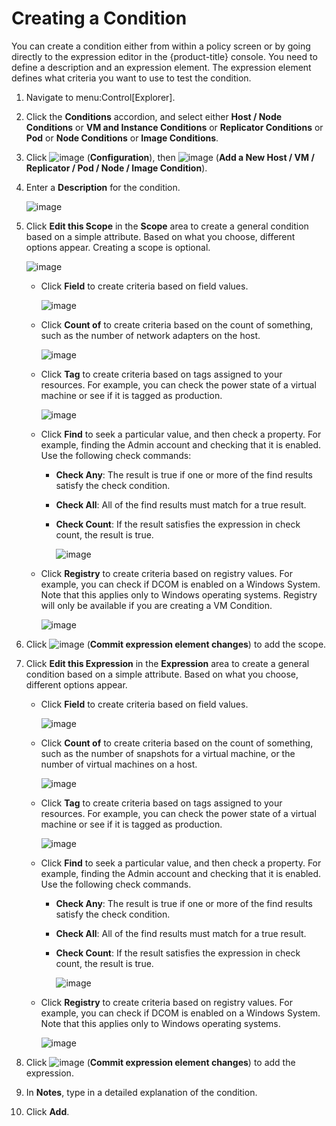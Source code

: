 # Creating a Condition

You can create a condition either from within a policy screen or by
going directly to the expression editor in the {product-title} console.
You need to define a description and an expression element. The
expression element defines what criteria you want to use to test the
condition.

1.  Navigate to menu:Control\[Explorer\].

2.  Click the **Conditions** accordion, and select either **Host / Node
    Conditions** or **VM and Instance Conditions** or **Replicator
    Conditions** or **Pod** or **Node Conditions** or **Image
    Conditions**.

3.  Click ![image](../images/1847.png) (**Configuration**), then
    ![image](../images/1862.png) (**Add a New Host / VM / Replicator /
    Pod / Node / Image Condition**).

4.  Enter a **Description** for the condition.
    
    ![image](../images/1886.png)

5.  Click **Edit this Scope** in the **Scope** area to create a general
    condition based on a simple attribute. Based on what you choose,
    different options appear. Creating a scope is optional.
    
    ![image](../images/1887.png)
    
      - Click **Field** to create criteria based on field values.
        
        ![image](../images/1888.png)
    
      - Click **Count of** to create criteria based on the count of
        something, such as the number of network adapters on the host.
        
        ![image](../images/1889.png)
    
      - Click **Tag** to create criteria based on tags assigned to your
        resources. For example, you can check the power state of a
        virtual machine or see if it is tagged as production.
        
        ![image](../images/1890.png)
    
      - Click **Find** to seek a particular value, and then check a
        property. For example, finding the Admin account and checking
        that it is enabled. Use the following check commands:
        
          - **Check Any**: The result is true if one or more of the find
            results satisfy the check condition.
        
          - **Check All**: All of the find results must match for a true
            result.
        
          - **Check Count**: If the result satisfies the expression in
            check count, the result is true.
            
            ![image](../images/1891.png)
    
      - Click **Registry** to create criteria based on registry values.
        For example, you can check if DCOM is enabled on a Windows
        System. Note that this applies only to Windows operating
        systems. Registry will only be available if you are creating a
        VM Condition.
        
        ![image](../images/1892.png)

6.  Click ![image](../images/1863.png) (**Commit expression element
    changes**) to add the scope.

7.  Click **Edit this Expression** in the **Expression** area to create
    a general condition based on a simple attribute. Based on what you
    choose, different options appear.
    
      - Click **Field** to create criteria based on field values.
        
        ![image](../images/1893.png)
    
      - Click **Count of** to create criteria based on the count of
        something, such as the number of snapshots for a virtual
        machine, or the number of virtual machines on a host.
        
        ![image](../images/1894.png)
    
      - Click **Tag** to create criteria based on tags assigned to your
        resources. For example, you can check the power state of a
        virtual machine or see if it is tagged as production.
        
        ![image](../images/1895.png)
    
      - Click **Find** to seek a particular value, and then check a
        property. For example, finding the Admin account and checking
        that it is enabled. Use the following check commands.
        
          - **Check Any**: The result is true if one or more of the find
            results satisfy the check condition.
        
          - **Check All**: All of the find results must match for a true
            result.
        
          - **Check Count**: If the result satisfies the expression in
            check count, the result is true.
            
            ![image](../images/1896.png)
    
      - Click **Registry** to create criteria based on registry values.
        For example, you can check if DCOM is enabled on a Windows
        System. Note that this applies only to Windows operating
        systems.
        
        ![image](../images/1897.png)

8.  Click ![image](../images/1863.png) (**Commit expression element
    changes**) to add the expression.

9.  In **Notes**, type in a detailed explanation of the condition.

10. Click **Add**.
